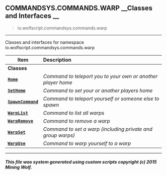 ## COMMANDSYS.COMMANDS.WARP __Classes and Interfaces __

>io.wolfscript.commandsys.commands.warp

---

Classes and interfaces for namespace io.wolfscript.commandsys.commands.warp

Item | Description   
--- | :--- 
__Classes__|
__[`Home`](Home.md)__ | _Command to teleport you to your own or another player home_ 
__[`SetHome`](SetHome.md)__ | _Command to set your or another players home_ 
__[`SpawnCommand`](SpawnCommand.md)__ | _Command to teleport yourself or someone else to spawn_ 
__[`WarpList`](WarpList.md)__ | _Command to list all warps_ 
__[`WarpRemove`](WarpRemove.md)__ | _Command to remove a warp_ 
__[`WarpSet`](WarpSet.md)__ | _Command to set a warp (including private and group warps)_ 
__[`WarpUse`](WarpUse.md)__ | _Command to warp yourself to a warp_ 



---



##### This file was system generated using custom scripts copyright (c) 2015 Mining Wolf.
	

